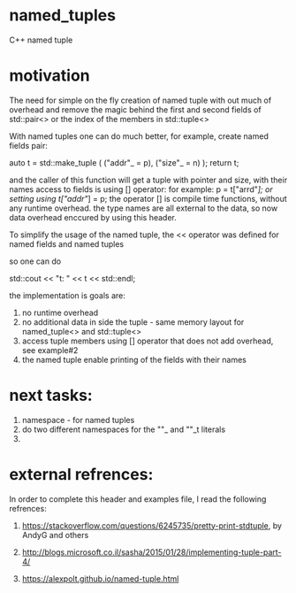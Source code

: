 # named_tuples
C++ named tuple

# motivation

The need for simple on the fly creation of named tuple with out much of overhead and remove the magic behind the first and second fields of std::pair<> or the index of the members in std::tuple<>

With named tuples one can do much better, for example, create named fields pair:

 auto t = std::make_tuple ( ("addr"_ = p), ("size"_ = n) );
 return t;

 and the caller of this function will get a tuple with pointer and size, with their names
 access to fields is using [] operator:  for example:
 p = t["arrd"_];
 or setting using t["addr"_] = p;
 the operator [] is compile time functions, without any runtime overhead.
 the type names are all external to the data, so now data overhead enccured by using this header.

 To simplify the usage of the named tuple, the << operator was defined for named fields and named tuples

 so one can do

 std::cout << "t: " << t << std::endl;

 the implementation is goals are:

 1. no runtime overhead
 2. no additional data in side the tuple - same memory layout for named_tuple<> and std::tuple<>
 3. access tuple members using [] operator that does not add overhead, see example#2
 4. the named tuple enable printing of the fields with their names
 

# next tasks:

1. namespace - for named tuples
2. do two different namespaces for the ""_ and ""_t   literals
3. 

# external refrences:
In order to complete this header and examples file, I read the following refrences:

1. https://stackoverflow.com/questions/6245735/pretty-print-stdtuple, by AndyG and others

2. http://blogs.microsoft.co.il/sasha/2015/01/28/implementing-tuple-part-4/

3. https://alexpolt.github.io/named-tuple.html


